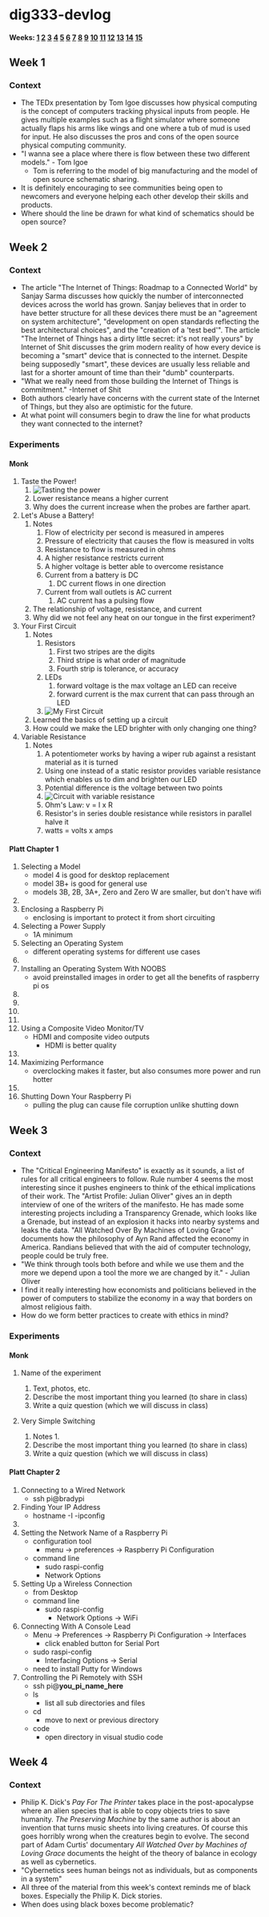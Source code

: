 
# dig333-devlog

#### Weeks: [1](#week-1) [2](#week-2) [3](#week-3) [4](#week-4) [5](#week-5) [6](#week-6) [7](#week-7) [8](#week-8) [9](#week-9) [10](#week-10) [11](#week-11) [12](#week-12) [13](#week-13) [14](#week-14) [15](#week-15)










<!--
BELOW IS A WEEKLY TEMPLATE. COPY/PASTE IT TO ADD A WEEK. SEE ASSIGNMENTS FOR DETAILS 
https://docs.google.com/document/d/1PAoPz-3vDPFWS5q9RHRb-dC7T4earpFXJW8w6v9wfZ0/edit
-->



## Week 1

### Context
  
- The TEDx presentation by Tom Igoe discusses how physical computing is the concept of computers tracking physical inputs from people.  He gives multiple examples such as a flight simulator where someone actually flaps his arms like wings and one where a tub of mud is used for input.  He also discusses the pros and cons of the open source physical computing community.
- "I wanna see a place where there is flow between these two different models." - Tom Igoe
    - Tom is referring to the model of big manufacturing and the model of open source schematic sharing.
- It is definitely encouraging to see communities being open to newcomers and everyone helping each other develop their skills and products.
- Where should the line be drawn for what kind of schematics should be open source?

## Week 2

### Context

- The article "The Internet of Things: Roadmap to a Connected World" by Sanjay Sarma discusses how quickly the number of interconnected devices across the world has grown.  Sanjay believes that in order to have better structure for all these devices there must be an "agreement on system architecture", "development on open standards reflecting the best architectural choices", and the "creation of a 'test bed'".  The article "The Internet of Things has a dirty little secret: it's not really yours" by Internet of Shit discusses the grim modern reality of how every device is becoming a "smart" device that is connected to the internet.  Despite being supposedly "smart", these devices are usually less reliable and last for a shorter amount of time than their "dumb" counterparts.
- "What we really need from those building the Internet of Things is commitment." -Internet of Shit
- Both authors clearly have concerns with the current state of the Internet of Things, but they also are optimistic for the future.
- At what point will consumers begin to draw the line for what products they want connected to the internet?

### Experiments

<!-- List each Platt experiment / Monk recipe outcome, adding notes, photos, schematics, captions to show your work. -->

#### Monk

1. Taste the Power!
    1. ![Tasting the power](./taste_the_power.jpg)
    1. Lower resistance means a higher current
    1. Why does the current increase when the probes are farther apart.
1. Let's Abuse a Battery!
    1. Notes
        1. Flow of electricity per second is measured in amperes
        1. Pressure of electricity that causes the flow is measured in volts
        1. Resistance to flow is measured in ohms
        1. A higher resistance restricts current
        1. A higher voltage is better able to overcome resistance
        1. Current from a battery is DC 
            1. DC current flows in one direction
        1. Current from wall outlets is AC current
            1. AC current has a pulsing flow
    1. The relationship of voltage, resistance, and current
    1. Why did we not feel any heat on our tongue in the first experiment?
1. Your First Circuit
    1. Notes
        1. Resistors
            1. First two stripes are the digits
            1. Third stripe is what order of magnitude
            1. Fourth strip is tolerance, or accuracy
        1. LEDs
            1. forward voltage is the max voltage an LED can receive
            1. forward current is the max current that can pass through an LED
        1. ![My First Circuit](./experiment3.jpg)
    1. Learned the basics of setting up a circuit
    1. How could we make the LED brighter with only changing one thing?
1. Variable Resistance
    1. Notes
        1. A potentiometer works by having a wiper rub against a resistant material as it is turned
        1. Using one instead of a static resistor provides variable resistance which enables us to dim and brighten our LED 
        1. Potential difference is the voltage between two points
        1. ![Circuit with variable resistance](./variableRes.jpg)
        1. Ohm's Law: v = I x R
        1. Resistor's in series double resistance while resistors in parallel halve it
        1. watts = volts x amps   

#### Platt Chapter 1

1. Selecting a Model
    - model 4 is good for desktop replacement
    - model 3B+ is good for general use
    - models 3B, 2B, 3A+, Zero and Zero W are smaller, but don't have wifi
1. 
3. Enclosing a Raspberry Pi
    - enclosing is important to protect it from short circuiting
4. Selecting a Power Supply
    - 1A minimum
5. Selecting an Operating System
    - different operating systems for different use cases
1. 
1. Installing an Operating System With NOOBS
    - avoid preinstalled images in order to get all the benefits of raspberry pi os
1. 
1. 
1. 
1. 
1. Using a Composite Video Monitor/TV
    - HDMI and composite video outputs
        - HDMI is better quality
1. 
1. Maximizing Performance
    - overclocking makes it faster, but also consumes more power and run hotter
1. 
1. Shutting Down Your Raspberry Pi
    - pulling the plug can cause file corruption unlike shutting down
 


## Week 3

### Context

- The "Critical Engineering Manifesto" is exactly as it sounds, a list of rules for all critical engineers to follow.  Rule number 4 seems the most interesting since it pushes engineers to think of the ethical implications of their work.  The "Artist Profile: Julian Oliver" gives an in depth interview of one of the writers of the manifesto.  He has made some interesting projects including a Transparency Grenade, which looks like a Grenade, but instead of an explosion it hacks into nearby systems and leaks the data.  "All Watched Over By Machines of Loving Grace" documents how the philosophy of Ayn Rand affected the economy in America.  Randians believed that with the aid of computer technology, people could be truly free.
- "We think through tools both before and while we use them and the more we depend upon a tool the more we are changed by it." - Julian Oliver
- I find it really interesting how economists and politicians believed in the power of computers to stabilize the economy in a way that borders on almost religious faith.
- How do we form better practices to create with ethics in mind?


### Experiments

<!-- List each Platt experiment / Monk recipe outcome, adding notes, photos, schematics, captions to show your work. -->
#### Monk
1. Name of the experiment
    1. Text, photos, etc.
    1. Describe the most important thing you learned (to share in class)
    1. Write a quiz question (which we will discuss in class)

1. Very Simple Switching
    1. Notes
        1. 
    1. Describe the most important thing you learned (to share in class)
    1. Write a quiz question (which we will discuss in class)
#### Platt Chapter 2
1. Connecting to a Wired Network
    - ssh pi@bradypi
2. Finding Your IP Address
    - hostname -I
    -ipconfig
3. 
4. Setting the Network Name of a Raspberry Pi
    - configuration tool
        - menu -> preferences -> Raspberry Pi Configuration
    - command line
        - sudo raspi-config
         - Network Options
5. Setting Up a Wireless Connection
    - from Desktop
    - command line
        - sudo raspi-config
             - Network Options -> WiFi
6. Connecting With A Console Lead
    - Menu -> Preferences -> Raspberry Pi Configuration -> Interfaces
        - click enabled button for Serial Port
    - sudo raspi-config
        - Interfacing Options -> Serial
    - need to install Putty for Windows
7. Controlling the Pi Remotely with SSH
    - ssh pi@<strong>you_pi_name_here</strong>
    - ls
        - list all sub directories and files
    - cd
        - move to next or previous directory
    - code
        - open directory in visual studio code
## Week 4

### Context
- Philip K. Dick's *Pay For The Printer* takes place in the post-apocalypse where an alien species that is able to copy objects tries to save humanity.  *The Preserving Machine* by the same author is about an invention that turns music sheets into living creatures.  Of course this goes horribly wrong when the creatures begin to evolve.  The second part of Adam Curtis' documentary *All Watched Over by Machines of Loving Grace* documents the height of the theory of balance in ecology as well as cybernetics.
- "Cybernetics sees human beings not as individuals, but as components in a system"
- All three of the material from this week's context reminds me of black boxes.  Especially the Philip K. Dick stories.
- When does using black boxes become problematic?
